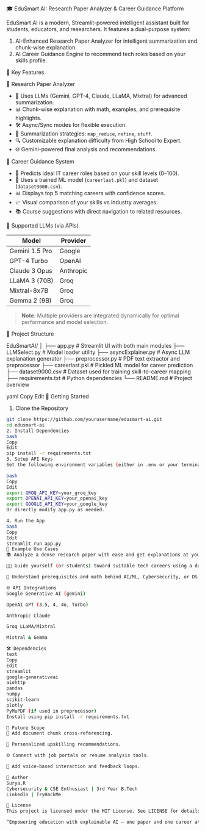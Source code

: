 🎓 EduSmart AI: Research Paper Analyzer & Career Guidance Platform

EduSmart AI is a modern, Streamlit-powered intelligent assistant built for students, educators, and researchers. It features a dual-purpose system:
1. AI-Enhanced Research Paper Analyzer for intelligent summarization and chunk-wise explanation.
2. AI Career Guidance Engine to recommend tech roles based on your skills profile.

🚀 Key Features

📄 Research Paper Analyzer
- 🧠 Uses LLMs (Gemini, GPT-4, Claude, LLaMA, Mixtral) for advanced summarization.
- 📊 Chunk-wise explanation with math, examples, and prerequisite highlights.
- 🛠️ Async/Sync modes for flexible execution.
- 🧾 Summarization strategies: `map_reduce`, `refine`, `stuff`.
- 🔍 Customizable explanation difficulty from High School to Expert.
- 🌐 Gemini-powered final analysis and recommendations.

💼 Career Guidance System
- 🎯 Predicts ideal IT career roles based on your skill levels (0–100).
- 🔢 Uses a trained ML model (`careerlast.pkl`) and dataset (`dataset9000.csv`).
- 📊 Displays top 5 matching careers with confidence scores.
- 📈 Visual comparison of your skills vs industry averages.
- 📚 Course suggestions with direct navigation to related resources.

🧠 Supported LLMs (via APIs)

| Model            | Provider   |
|------------------|------------|
| Gemini 1.5 Pro   | Google     |
| GPT-4 Turbo      | OpenAI     |
| Claude 3 Opus    | Anthropic  |
| LLaMA 3 (70B)    | Groq       |
| Mixtral-8x7B     | Groq       |
| Gemma 2 (9B)     | Groq       |

> **Note**: Multiple providers are integrated dynamically for optimal performance and model selection.

📁 Project Structure

EduSmartAI/
│
├── app.py # Streamlit UI with both main modules
├── LLMSelect.py # Model loader utility
├── asyncExplainer.py # Async LLM explanation generator
├── preprocessor.py # PDF text extractor and preprocessor
├── careerlast.pkl # Pickled ML model for career prediction
├── dataset9000.csv # Dataset used for training skill-to-career mapping
├── requirements.txt # Python dependencies
└── README.md # Project overview

yaml
Copy
Edit
🔧 Getting Started
1. Clone the Repository

```bash
git clone https://github.com/yourusername/edusmart-ai.git
cd edusmart-ai
2. Install Dependencies
bash
Copy
Edit
pip install -r requirements.txt
3. Setup API Keys
Set the following environment variables (either in .env or your terminal):

bash
Copy
Edit
export GROQ_API_KEY=your_groq_key
export OPENAI_API_KEY=your_openai_key
export GOOGLE_API_KEY=your_google_key
Or directly modify app.py as needed.

4. Run the App
bash
Copy
Edit
streamlit run app.py
🧪 Example Use Cases
📚 Analyze a dense research paper with ease and get explanations at your understanding level.

🧑‍🎓 Guide yourself (or students) toward suitable tech careers using a data-driven ML model.

🔢 Understand prerequisites and math behind AI/ML, Cybersecurity, or DS topics.

🌐 API Integrations
Google Generative AI (gemini)

OpenAI GPT (3.5, 4, 4o, Turbo)

Anthropic Claude

Groq LLaMA/Mixtral

Mistral & Gemma

🛠️ Dependencies
text
Copy
Edit
streamlit
google-generativeai
aiohttp
pandas
numpy
scikit-learn
plotly
PyMuPDF (if used in preprocessor)
Install using pip install -r requirements.txt

📌 Future Scope
🔄 Add document chunk cross-referencing.

🎯 Personalized upskilling recommendations.

🌐 Connect with job portals or resume analysis tools.

🤖 Add voice-based interaction and feedback loops.

👤 Author
Surya.R
Cybersecurity & CSE Enthusiast | 3rd Year B.Tech
LinkedIn | TryHackMe

📜 License
This project is licensed under the MIT License. See LICENSE for details.

“Empowering education with explainable AI — one paper and one career at a time.” 🌱

